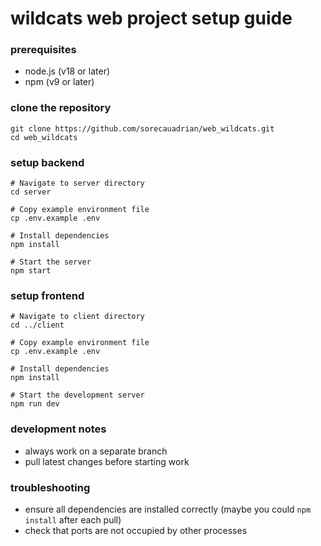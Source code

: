 # wildcats web project setup guide

### prerequisites

+ node.js (v18 or later)
+ npm (v9 or later)

### clone the repository

```
git clone https://github.com/sorecauadrian/web_wildcats.git
cd web_wildcats
```

### setup backend

```
# Navigate to server directory
cd server

# Copy example environment file
cp .env.example .env

# Install dependencies
npm install

# Start the server
npm start
```

### setup frontend

```
# Navigate to client directory
cd ../client

# Copy example environment file
cp .env.example .env

# Install dependencies
npm install

# Start the development server
npm run dev
```

### development notes

+ always work on a separate branch
+ pull latest changes before starting work

### troubleshooting

+ ensure all dependencies are installed correctly (maybe you could ```npm install``` after each pull)
+ check that ports are not occupied by other processes
